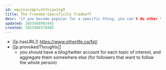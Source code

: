 ```yaml
---
id: wqujnzxzqplvzhfnjqa1sg9
title: The Freedom-Specificity Tradeoff
desc: 'if you become popular for a specific thing, you can't do other things'
updated: 1653488985442
created: 1653488378485
---
```


- [[p.hasURL]] https://www.otherlife.co/fst/
- [[p.provokedThoughts]]
  - you should have a blog/twitter account for each topic of interest, and aggregate them somewhere else (for followers that want to follow the whole person)
